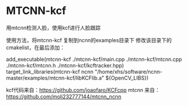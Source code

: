 # MTCNN-kcf
用mtcnn检测人脸，使用kcf进行人脸跟踪

使用方法，将mtcnn-kcf 复制到ncnn的examples目录下
修改该目录下的cmakelist，在最后添加：

add_executable(mtcnn-kcf ./mtcnn-kcf/main.cpp ./mtcnn-kcf/mtcnn.cpp ./mtcnn-kcf/mtcnn.h ./mtcnn-kcf/kcftracker.hpp)
target_link_libraries(mtcnn-kcf ncnn "/home/xhs/software/ncnn-master/examples/mtcnn-kcf/libKCFlib.a" ${OpenCV_LIBS})


kcf代码来自：https://github.com/joaofaro/KCFcpp
mtcnn 来自：https://github.com/moli232777144/mtcnn_ncnn
